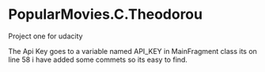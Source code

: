 # PopularMovies.C.Theodorou
Project one for udacity

The Api Key goes to a variable named API_KEY in MainFragment class its on line 58 i have added some commets so its easy to find.
